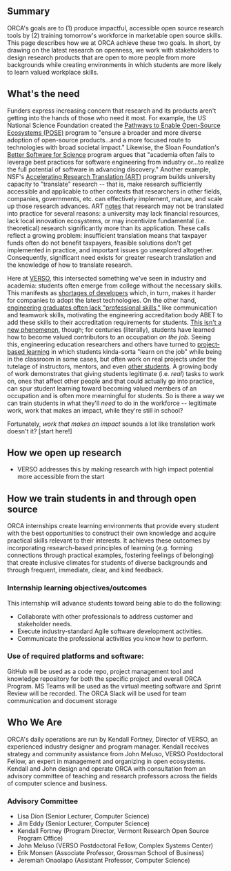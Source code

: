 ## Summary
ORCA's goals are to (1) produce impactful, accessible open source research tools by (2) training tomorrow's workforce in marketable open source skills. This page describes how we at ORCA achieve these two goals. In short, by drawing on the latest research on openness, we work with stakeholders to design research products that are open to more people from more backgrounds while creating environments in which students are more likely to learn valued workplace skills.

## What's the need
Funders express increasing concern that research and its products aren't getting into the hands of those who need it most. For example, the US National Science Foundation created the [Pathways to Enable Open-Source Ecosystems (POSE)](https://new.nsf.gov/funding/opportunities/pathways-enable-open-source-ecosystems-pose) program to "ensure a broader and more diverse adoption of open-source products...and a more focused route to technologies with broad societal impact." Likewise, the Sloan Foundation's [Better Software for Science](https://sloan.org/programs/digital-technology/better-software-for-science) program argues that "academia often fails to leverage best practices for software engineering from industry or...to realize the full potential of software in advancing discovery." Another example, NSF's [Accelerating Research Translation (ART)](https://new.nsf.gov/funding/opportunities/accelerating-research-translation-art) program builds university capacity to "translate" research -- that is, make research sufficiently accessible and applicable to other contexts that researchers in other fields, companies, governments, etc. can effectively implement, mature, and scale up those research advances. ART [notes](https://new.nsf.gov/funding/opportunities/accelerating-research-translation-art/nsf23-558/solicitation#pgm_intr_txt) that research may not be translated into practice for several reasons: a university may lack financial resources, lack local innovation ecosystems, or may incentivize fundamental (i.e. theoretical) research significantly more than its application. These calls reflect a growing problem: insufficient translation means that taxpayer funds often do not benefit taxpayers, feasible solutions don't get implemented in practice, and important issues go unexplored altogether. Consequently, significant need exists for greater research translation and the knowledge of how to translate research.

Here at [VERSO](https://verso.w3.uvm.edu/), this intersected something we've seen in industry and academia: students often emerge from college without the necessary skills. This manifests as [shortages of developers](https://www.technologyreview.com/2023/09/21/1079695/new-approaches-to-the-tech-talent-shortage/) which, in turn, makes it harder for companies to adopt the latest technologies. On the other hand, [engineering graduates often lack "professional skills,"](https://onlinelibrary.wiley.com/doi/10.1002/j.2168-9830.2005.tb00828.x) like communication and teamwork skills, motivating the engineering accreditation body ABET to add these skills to their accreditation requirements for students. [This isn't a new phenomenon](doi.org/10.1287/orsc.2020.14214), though; for centuries (literally), students have learned how to become valued contributors to an occupation _on the job_. Seeing this, engineering education researchers and others have turned to [project-based learning](https://knilt.arcc.albany.edu/images/4/4d/PBL_Article.pdf) in which students kinda-sorta "learn on the job" while being in the classroom in some cases, but often work on real projects under the tutelage of instructors, mentors, and even [other students](doi.org/10.1287/orsc.2020.14214). A growing body of work demonstrates that giving students legitimate (i.e. _real_) tasks to work on, ones that affect other people and that could actually go into practice, can spur student learning toward becoming valued members of an occupation and is often more mearningful for students. So is there a way we can train students in what they'll _need_ to do in the workforce -- legitimate work, work that makes an impact, while they're still in school?

Fortunately, _work that makes an impact_ sounds a lot like translation work doesn't it? [start here!]

## How we open up research
- VERSO addresses this by making research with high impact potential more accessible from the start

## How we train students in and through open source
ORCA internships create learning environments that provide every student with the best opportunities to construct their own knowledge and acquire practical skills relevant to their interests. It achieves these outcomes by incorporating research-based principles of learning (e.g. forming connections through practical examples, fostering feelings of belonging) that create inclusive climates for students of diverse backgrounds and through frequent, immediate, clear, and kind feedback. 

### Internship learning objectives/outcomes
This internship will advance students toward being able to do the following:
- Collaborate with other professionals to address customer and stakeholder needs.
- Execute industry-standard Agile software development activities.
- Communicate the professional activities you know how to perform.

### Use of required platforms and software:
GitHub will be used as a code repo, project management tool and knowledge repository for both the specific project and overall ORCA Program. MS Teams will be used as the virtual meeting software and Sprint Review will be recorded. The ORCA Slack will be used for team communication and document storage

## Who We Are
ORCA's daily operations are run by Kendall Fortney, Director of VERSO, an experienced industry designer and program manager. Kendall receives strategy and community assistance from John Meluso, VERSO Postdoctoral Fellow, an expert in management and organizing in open ecosystems. Kendall and John design and operate ORCA with consultation from an advisory committee of teaching and research professors across the fields of computer science and business.

### Advisory Committee
- Lisa Dion (Senior Lecturer, Computer Science)
- Jim Eddy (Senior Lecturer, Computer Science)
- Kendall Fortney (Program Director, Vermont Research Open Source Program Office)
- John Meluso (VERSO Postdoctoral Fellow, Complex Systems Center)
- Erik Monsen (Associate Professor, Grossman School of Business)
- Jeremiah Onaolapo (Assistant Professor, Computer Science)
